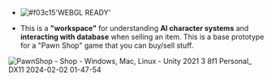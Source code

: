 - ![#f03c15](https://placehold.co/15x15/f03c15/f03c15.png)'WEBGL READY'



- This is a **"workspace"** for understanding **AI character systems** and **interacting with database** when selling an item. This is a base prototype for a "Pawn Shop" game that you can buy/sell stuff.

![PawnShop - Shop - Windows, Mac, Linux - Unity 2021 3 8f1 Personal_ _DX11_ 2024-02-02 01-47-54](https://github.com/Erces/GameMechanic-CustomerWithDatabase/assets/51009171/ac7324bb-40b3-4335-9121-8b23f44d4f64)
